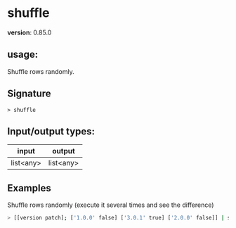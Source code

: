 # shuffle

**version**: 0.85.0

## **usage**:

Shuffle rows randomly.

## Signature

`> shuffle `

## Input/output types:

| input       | output      |
| ----------- | ----------- |
| list\<any\> | list\<any\> |

## Examples

Shuffle rows randomly (execute it several times and see the difference)

```bash
> [[version patch]; ['1.0.0' false] ['3.0.1' true] ['2.0.0' false]] | shuffle
```
